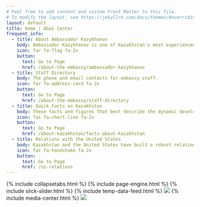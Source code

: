 ```yaml
---
# Feel free to add content and custom Front Matter to this file.
# To modify the layout, see https://jekyllrb.com/docs/themes/#overriding-theme-defaults
layout: default
title: Home | Abai Center
frequent_info:
  - title: About Ambassador Kazykhanov
    body: Ambassador Kazykhanov is one of Kazakhstan's most experienced diplomats, and has served as ambassador to several missions, foreign minister and assistant to President Nazarbayev.
    icon: far fa-flag fa-2x
    button:
      text: Go to Page
      href: /about-the-embassy/ambassador-kazykhanov
  - title: Staff Directory
    body: The phone and email contacts for embassy staff.
    icon: far fa-address-card fa-2x
    button:
      text: Go to Page
      href: /about-the-embassy/staff-directory
  - title: Quick Facts on Kazakhstan
    body: These facts and figures that best describe the dynamic development and modernization Kazakhstan has experienced since gaining independence in 1991.
    icon: fas fa-chart-line fa-2x
    button:
      text: Go to Page
      href: /about-kazakhstan/facts-about-kazakhstan
  - title: Relations with the United States
    body: Kazakhstan and the United States have built a robust relationship based on trust, mutual respect and shared priorities.
    icon: far fa-handshake fa-2x
    button:
      text: Go to Page
      href: /us-relations
---
```

{% include collapsetabs.html %}
{% include page-engine.html %}
{% include slick-slider.html %} 
{% include temp-data-feed.html %}
<a href="/book-of-words-wordcloud"><img src="https://abaicenter.nyc3.cdn.digitaloceanspaces.com/wordsofabaiwordcloud.png" class="img-fluid index-banner-img" /></a>
{% include media-center.html %}
<a href="#"><img src="https://abaicenter.nyc3.cdn.digitaloceanspaces.com/dailyabai.png" class="img-fluid index-banner-img" /></a>
